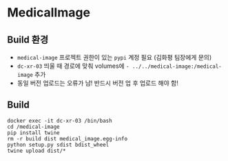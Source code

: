 # MedicalImage

## Build 환경
* `medical-image` 프로젝트 권한이 있는 `pypi` 계정 필요 (김화평 팀장에게 문의)
* `dc-xr-03` 띄울 때 경로에 맞춰 volumes에 `- ../../medical-image:/medical-image` 추가
* 동일 버전 업로드는 오류가 남! 반드시 버전 업 후 업로드 해야 함!

## Build
```
docker exec -it dc-xr-03 /bin/bash
cd /medical-image
pip install twine
rm -r build dist medical_image.egg-info
python setup.py sdist bdist_wheel
twine upload dist/*
```